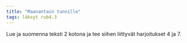 ```yaml
---
title: "Maanantain tunnille"
tags: läksyt rub4.3
---
```


Lue ja suomenna teksti 2 kotona ja tee siihen liittyvät harjoitukset 4 ja 7.